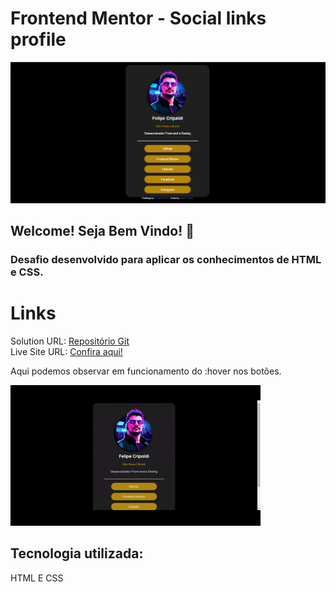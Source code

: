 # Frontend Mentor - Social links profile

![Design preview for the Social links profile coding challenge](./assets/images/Captura%20de%20tela%202025-03-04%20001802.png)

## Welcome! Seja Bem Vindo! 👋

### Desafio desenvolvido para aplicar os conhecimentos de HTML e CSS.

# Links
Solution URL: [Repositório Git](https://github.com/FelipeCripaldi/social-link) <br>
Live Site URL: [Confira aqui!](https://felipecripaldi.github.io/social-link/)

Aqui podemos observar em funcionamento do :hover nos botões.

<img src="./assets/images/Frontend Mentor _ Social links profile.gif" alt="Mostra funcionando o o Social Link">

## Tecnologia utilizada:
HTML E CSS

